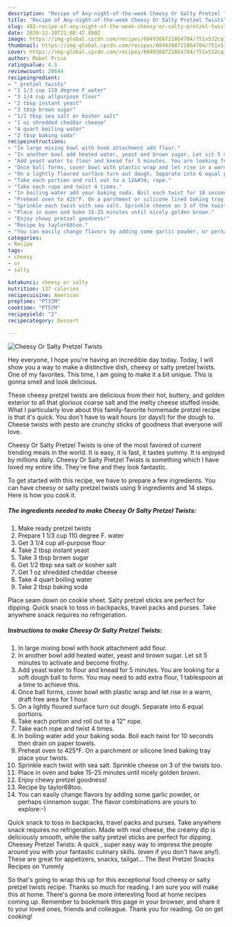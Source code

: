```yaml
---
description: "Recipe of Any-night-of-the-week Cheesy Or Salty Pretzel Twists"
title: "Recipe of Any-night-of-the-week Cheesy Or Salty Pretzel Twists"
slug: 482-recipe-of-any-night-of-the-week-cheesy-or-salty-pretzel-twists
date: 2020-12-30T21:08:47.880Z
image: https://img-global.cpcdn.com/recipes/6049388721864704/751x532cq70/cheesy-or-salty-pretzel-twists-recipe-main-photo.jpg
thumbnail: https://img-global.cpcdn.com/recipes/6049388721864704/751x532cq70/cheesy-or-salty-pretzel-twists-recipe-main-photo.jpg
cover: https://img-global.cpcdn.com/recipes/6049388721864704/751x532cq70/cheesy-or-salty-pretzel-twists-recipe-main-photo.jpg
author: Mabel Price
ratingvalue: 4.5
reviewcount: 20644
recipeingredient:
- " pretzel twists"
- "1 1/3 cup 110 degree F water"
- "3 1/4 cup allpurpose flour"
- "2 tbsp instant yeast"
- "3 tbsp brown sugar"
- "1/2 tbsp sea salt or kosher salt"
- "1 oz shredded cheddar cheese"
- "4 quart boiling water"
- "2 tbsp baking soda"
recipeinstructions:
- "In large mixing bowl with hook attachment add flour."
- "In another bowl add heated water, yeast and brown sugar. Let sit 5 minutes to activate and become frothy."
- "Add yeast water to flour and knead for 5 minutes. You are looking for a soft dough ball to form. You may need to add extra flour, 1 tablespoon at a time to achieve this."
- "Once ball forms, cover bowl with plastic wrap and let rise in a warm, draft free area for 1 hour."
- "On a lightly floured surface turn out dough. Separate into 6 equal portions."
- "Take each portion and roll out to a 12&#34; rope."
- "Take each rope and twist 4 times."
- "In boiling water add your baking soda. Boil each twist for 10 seconds then drain on paper towels."
- "Preheat oven to 425°F. On a parchment or silicone lined baking tray place your twists."
- "Sprinkle each twist with sea salt. Sprinkle cheese on 3 of the twists too."
- "Place in oven and bake 15-25 minutes until nicely golden brown."
- "Enjoy chewy pretzel goodness!"
- "Recipe by taylor68too."
- "You can easily change flavors by adding some garlic powder, or perhaps cinnamon sugar. The flavor combinations are yours to explore:-)"
categories:
- Recipe
tags:
- cheesy
- or
- salty

katakunci: cheesy or salty 
nutrition: 137 calories
recipecuisine: American
preptime: "PT33M"
cooktime: "PT57M"
recipeyield: "2"
recipecategory: Dessert

---
```



![Cheesy Or Salty Pretzel Twists](https://img-global.cpcdn.com/recipes/6049388721864704/751x532cq70/cheesy-or-salty-pretzel-twists-recipe-main-photo.jpg)

Hey everyone, I hope you're having an incredible day today. Today, I will show you a way to make a distinctive dish, cheesy or salty pretzel twists. One of my favorites. This time, I am going to make it a bit unique. This is gonna smell and look delicious.

These cheesy pretzel twists are delicious from their hot, buttery, and golden exterior to all that glorious coarse salt and the melty cheese stuffed inside. What I particularly love about this family-favorite homemade pretzel recipe is that it&#39;s quick. You don&#39;t have to wait hours (or days!) for the dough to. Cheese twists with pesto are crunchy sticks of goodness that everyone will love.

Cheesy Or Salty Pretzel Twists is one of the most favored of current trending meals in the world. It is easy, it is fast, it tastes yummy. It is enjoyed by millions daily. Cheesy Or Salty Pretzel Twists is something which I have loved my entire life. They're fine and they look fantastic.


To get started with this recipe, we have to prepare a few ingredients. You can have cheesy or salty pretzel twists using 9 ingredients and 14 steps. Here is how you cook it.

<!--inarticleads1-->

##### The ingredients needed to make Cheesy Or Salty Pretzel Twists:

1. Make ready  pretzel twists
1. Prepare 1 1/3 cup 110 degree F. water
1. Get 3 1/4 cup all-purpose flour
1. Take 2 tbsp instant yeast
1. Take 3 tbsp brown sugar
1. Get 1/2 tbsp sea salt or kosher salt
1. Get 1 oz shredded cheddar cheese
1. Take 4 quart boiling water
1. Take 2 tbsp baking soda


Place seam down on cookie sheet. Salty pretzel sticks are perfect for dipping. Quick snack to toss in backpacks, travel packs and purses. Take anywhere snack requires no refrigeration. 

<!--inarticleads2-->

##### Instructions to make Cheesy Or Salty Pretzel Twists:

1. In large mixing bowl with hook attachment add flour.
1. In another bowl add heated water, yeast and brown sugar. Let sit 5 minutes to activate and become frothy.
1. Add yeast water to flour and knead for 5 minutes. You are looking for a soft dough ball to form. You may need to add extra flour, 1 tablespoon at a time to achieve this.
1. Once ball forms, cover bowl with plastic wrap and let rise in a warm, draft free area for 1 hour.
1. On a lightly floured surface turn out dough. Separate into 6 equal portions.
1. Take each portion and roll out to a 12&#34; rope.
1. Take each rope and twist 4 times.
1. In boiling water add your baking soda. Boil each twist for 10 seconds then drain on paper towels.
1. Preheat oven to 425°F. On a parchment or silicone lined baking tray place your twists.
1. Sprinkle each twist with sea salt. Sprinkle cheese on 3 of the twists too.
1. Place in oven and bake 15-25 minutes until nicely golden brown.
1. Enjoy chewy pretzel goodness!
1. Recipe by taylor68too.
1. You can easily change flavors by adding some garlic powder, or perhaps cinnamon sugar. The flavor combinations are yours to explore:-)


Quick snack to toss in backpacks, travel packs and purses. Take anywhere snack requires no refrigeration. Made with real cheese, the creamy dip is deliciously smooth, while the salty pretzel sticks are perfect for dipping. Cheesey Pretzel Twists: A quick , super easy way to impress the people around you with your fantastic culinary skills. (even if you don&#39;t have any!). These are great for appetizers, snacks, tailgat… The Best Pretzel Snacks Recipes on Yummly 

So that's going to wrap this up for this exceptional food cheesy or salty pretzel twists recipe. Thanks so much for reading. I am sure you will make this at home. There's gonna be more interesting food at home recipes coming up. Remember to bookmark this page in your browser, and share it to your loved ones, friends and colleague. Thank you for reading. Go on get cooking!
